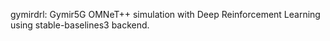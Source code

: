 gymirdrl: Gymir5G OMNeT++ simulation with Deep Reinforcement Learning using stable-baselines3 backend.